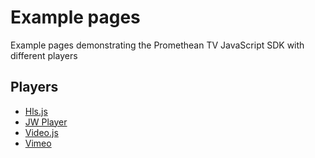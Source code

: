 # Example pages
Example pages demonstrating the Promethean TV JavaScript SDK with different players

## Players

- [Hls.js](hlsjs/)
- [JW Player](jwplayer/)
- [Video.js](videojs/)
- [Vimeo](vimeo/)
